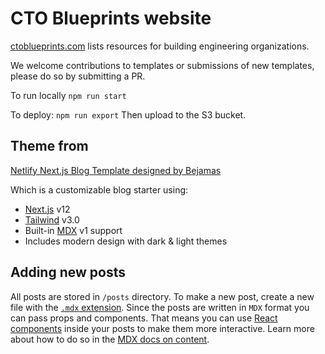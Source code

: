 # CTO Blueprints website

[ctoblueprints.com](https://ctoblueprints.com) lists resources for building engineering organizations.

We welcome contributions to templates or submissions of new templates, please do so by submitting a PR.

To run locally `npm run start`

To deploy:
`npm run export`
Then upload to the S3 bucket.


## Theme from 
[Netlify Next.js Blog Template designed by Bejamas](https://github.com/netlify-templates/nextjs-blog-theme)

Which is a customizable blog starter using:

- [Next.js](https://github.com/vercel/next.js) v12
- [Tailwind](https://tailwindcss.com/) v3.0
- Built-in [MDX](https://mdxjs.com/) v1 support
- Includes modern design with dark & light themes



## Adding new posts
All posts are stored in `/posts` directory. To make a new post, create a new file with the [`.mdx` extension](https://mdxjs.com/).
Since the posts are written in `MDX` format you can pass props and components. That means you can use [React components](https://reactjs.org/docs/components-and-props.html) inside your posts to make them more interactive. Learn more about how to do so in the [MDX docs on content](https://mdxjs.com/docs/using-mdx/#components).
